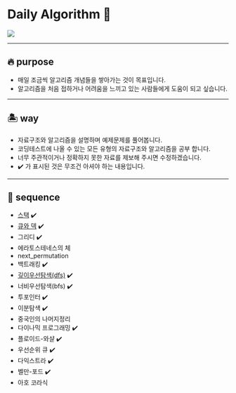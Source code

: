 # Daily Algorithm 🧭

<img src="https://img.shields.io/badge/python-3776AB?style=flat-square&logo=python&logoColor=white"/></a>

-------------
## 🔥 purpose
* 매일 조금씩 알고리즘 개념들을 쌓아가는 것이 목표입니다.
* 알고리즘을 처음 접하거나 어려움을 느끼고 있는 사람들에게 도움이 되고 싶습니다.

-------------
## 🏝️ way
* 자료구조와 알고리즘을 설명하며 예제문제를 풀어봅니다.
* 코딩테스트에 나올 수 있는 모든 유형의 자료구조와 알고리즘을 공부 합니다.
* 너무 주관적이거나 정확하지 못한 자료를 제보해 주시면 수정하겠습니다.
* ✔️ 가 표시된 것은 무조건 아셔야 하는 내용입니다.
-------------
## 🐢 sequence
* [스택](https://github.com/sungmin-99/algorithm-practice/tree/master/daily%20algorithm/%EC%9E%90%EB%A3%8C%EA%B5%AC%EC%A1%B0_%EC%8A%A4%ED%83%9D(stack)) ✔️
* [큐와 덱](https://github.com/sungmin-99/algorithm-practice/tree/master/daily%20algorithm/%EC%9E%90%EB%A3%8C%EA%B5%AC%EC%A1%B0_%ED%81%90(queue)%2C%20%EB%8D%B1(deque)) ✔️
* 그리디 ✔️
* 에라토스테네스의 체
* next_permutation
* 백트래킹 ✔️
* [깊이우선탐색(dfs)](https://github.com/sungmin-99/algorithm-practice/tree/master/daily%20algorithm/%EC%95%8C%EA%B3%A0%EB%A6%AC%EC%A6%98_%EA%B9%8A%EC%9D%B4%EC%9A%B0%EC%84%A0%ED%83%90%EC%83%89(dfs)) ✔️
* 너비우선탐색(bfs) ✔️
* 투포인터 ✔️
* 이분탐색 ✔️
* 중국인의 나머지정리
* 다이나믹 프로그래밍 ✔️
* 플로이드-와샬 ✔️
* 우선순위 큐 ✔️
* 다익스트라 ✔️
* 벨만-포드 ✔️
* 아호 코라식